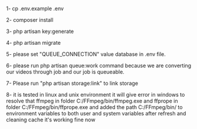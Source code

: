 1- cp .env.example .env

2- composer install

3- php artisan key:generate

4- php artisan migrate

5- please set "QUEUE_CONNECTION" value database in .env file.

6- please run php artisan queue:work command because we are converting our videos through job and our job is queueable.

7- Please run "php artisan storage:link" to link storage

8- it is tested in linux and unix environment it will give error in windows to resolve that
ffmpeg in folder C:/FFmpeg/bin/ffmpeg.exe and
ffprope in folder C:/FFmpeg/bin/ffprope.exe
and added the path C:/FFmpeg/bin/ to environment variables to both user and system variables
after refresh and cleaning cache it's working fine now
